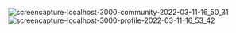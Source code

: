 ![screencapture-localhost-3000-community-2022-03-11-16_50_31](https://user-images.githubusercontent.com/64954355/157826967-09de45d3-224f-43be-a93b-d676b48eb059.png)
![screencapture-localhost-3000-profile-2022-03-11-16_53_42](https://user-images.githubusercontent.com/64954355/157826982-2c56e4fc-8e29-4f4c-9930-7b9b55a2a29d.png)
